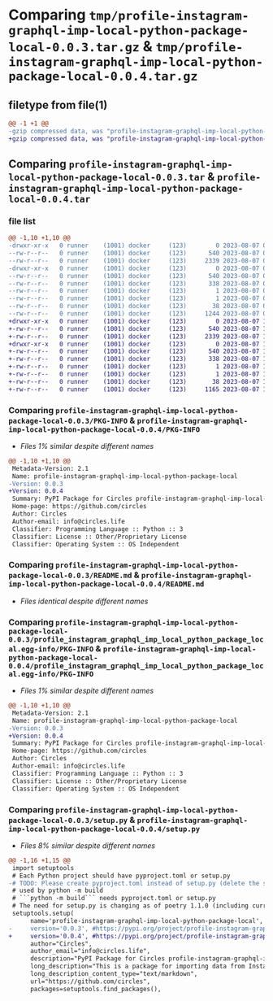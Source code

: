 # Comparing `tmp/profile-instagram-graphql-imp-local-python-package-local-0.0.3.tar.gz` & `tmp/profile-instagram-graphql-imp-local-python-package-local-0.0.4.tar.gz`

## filetype from file(1)

```diff
@@ -1 +1 @@
-gzip compressed data, was "profile-instagram-graphql-imp-local-python-package-local-0.0.3.tar", last modified: Mon Aug  7 08:22:38 2023, max compression
+gzip compressed data, was "profile-instagram-graphql-imp-local-python-package-local-0.0.4.tar", last modified: Mon Aug  7 13:41:01 2023, max compression
```

## Comparing `profile-instagram-graphql-imp-local-python-package-local-0.0.3.tar` & `profile-instagram-graphql-imp-local-python-package-local-0.0.4.tar`

### file list

```diff
@@ -1,10 +1,10 @@
-drwxr-xr-x   0 runner    (1001) docker     (123)        0 2023-08-07 08:22:38.700842 profile-instagram-graphql-imp-local-python-package-local-0.0.3/
--rw-r--r--   0 runner    (1001) docker     (123)      540 2023-08-07 08:22:38.700842 profile-instagram-graphql-imp-local-python-package-local-0.0.3/PKG-INFO
--rw-r--r--   0 runner    (1001) docker     (123)     2339 2023-08-07 08:22:19.000000 profile-instagram-graphql-imp-local-python-package-local-0.0.3/README.md
-drwxr-xr-x   0 runner    (1001) docker     (123)        0 2023-08-07 08:22:38.700842 profile-instagram-graphql-imp-local-python-package-local-0.0.3/profile_instagram_graphql_imp_local_python_package_local.egg-info/
--rw-r--r--   0 runner    (1001) docker     (123)      540 2023-08-07 08:22:38.000000 profile-instagram-graphql-imp-local-python-package-local-0.0.3/profile_instagram_graphql_imp_local_python_package_local.egg-info/PKG-INFO
--rw-r--r--   0 runner    (1001) docker     (123)      338 2023-08-07 08:22:38.000000 profile-instagram-graphql-imp-local-python-package-local-0.0.3/profile_instagram_graphql_imp_local_python_package_local.egg-info/SOURCES.txt
--rw-r--r--   0 runner    (1001) docker     (123)        1 2023-08-07 08:22:38.000000 profile-instagram-graphql-imp-local-python-package-local-0.0.3/profile_instagram_graphql_imp_local_python_package_local.egg-info/dependency_links.txt
--rw-r--r--   0 runner    (1001) docker     (123)        1 2023-08-07 08:22:38.000000 profile-instagram-graphql-imp-local-python-package-local-0.0.3/profile_instagram_graphql_imp_local_python_package_local.egg-info/top_level.txt
--rw-r--r--   0 runner    (1001) docker     (123)       38 2023-08-07 08:22:38.700842 profile-instagram-graphql-imp-local-python-package-local-0.0.3/setup.cfg
--rw-r--r--   0 runner    (1001) docker     (123)     1244 2023-08-07 08:22:19.000000 profile-instagram-graphql-imp-local-python-package-local-0.0.3/setup.py
+drwxr-xr-x   0 runner    (1001) docker     (123)        0 2023-08-07 13:41:01.022893 profile-instagram-graphql-imp-local-python-package-local-0.0.4/
+-rw-r--r--   0 runner    (1001) docker     (123)      540 2023-08-07 13:41:01.022893 profile-instagram-graphql-imp-local-python-package-local-0.0.4/PKG-INFO
+-rw-r--r--   0 runner    (1001) docker     (123)     2339 2023-08-07 13:40:44.000000 profile-instagram-graphql-imp-local-python-package-local-0.0.4/README.md
+drwxr-xr-x   0 runner    (1001) docker     (123)        0 2023-08-07 13:41:01.022893 profile-instagram-graphql-imp-local-python-package-local-0.0.4/profile_instagram_graphql_imp_local_python_package_local.egg-info/
+-rw-r--r--   0 runner    (1001) docker     (123)      540 2023-08-07 13:41:01.000000 profile-instagram-graphql-imp-local-python-package-local-0.0.4/profile_instagram_graphql_imp_local_python_package_local.egg-info/PKG-INFO
+-rw-r--r--   0 runner    (1001) docker     (123)      338 2023-08-07 13:41:01.000000 profile-instagram-graphql-imp-local-python-package-local-0.0.4/profile_instagram_graphql_imp_local_python_package_local.egg-info/SOURCES.txt
+-rw-r--r--   0 runner    (1001) docker     (123)        1 2023-08-07 13:41:01.000000 profile-instagram-graphql-imp-local-python-package-local-0.0.4/profile_instagram_graphql_imp_local_python_package_local.egg-info/dependency_links.txt
+-rw-r--r--   0 runner    (1001) docker     (123)        1 2023-08-07 13:41:01.000000 profile-instagram-graphql-imp-local-python-package-local-0.0.4/profile_instagram_graphql_imp_local_python_package_local.egg-info/top_level.txt
+-rw-r--r--   0 runner    (1001) docker     (123)       38 2023-08-07 13:41:01.022893 profile-instagram-graphql-imp-local-python-package-local-0.0.4/setup.cfg
+-rw-r--r--   0 runner    (1001) docker     (123)     1165 2023-08-07 13:40:44.000000 profile-instagram-graphql-imp-local-python-package-local-0.0.4/setup.py
```

### Comparing `profile-instagram-graphql-imp-local-python-package-local-0.0.3/PKG-INFO` & `profile-instagram-graphql-imp-local-python-package-local-0.0.4/PKG-INFO`

 * *Files 1% similar despite different names*

```diff
@@ -1,10 +1,10 @@
 Metadata-Version: 2.1
 Name: profile-instagram-graphql-imp-local-python-package-local
-Version: 0.0.3
+Version: 0.0.4
 Summary: PyPI Package for Circles profile-instagram-graphql-imp-local-python-package Local Python
 Home-page: https://github.com/circles
 Author: Circles
 Author-email: info@circles.life
 Classifier: Programming Language :: Python :: 3
 Classifier: License :: Other/Proprietary License
 Classifier: Operating System :: OS Independent
```

### Comparing `profile-instagram-graphql-imp-local-python-package-local-0.0.3/README.md` & `profile-instagram-graphql-imp-local-python-package-local-0.0.4/README.md`

 * *Files identical despite different names*

### Comparing `profile-instagram-graphql-imp-local-python-package-local-0.0.3/profile_instagram_graphql_imp_local_python_package_local.egg-info/PKG-INFO` & `profile-instagram-graphql-imp-local-python-package-local-0.0.4/profile_instagram_graphql_imp_local_python_package_local.egg-info/PKG-INFO`

 * *Files 1% similar despite different names*

```diff
@@ -1,10 +1,10 @@
 Metadata-Version: 2.1
 Name: profile-instagram-graphql-imp-local-python-package-local
-Version: 0.0.3
+Version: 0.0.4
 Summary: PyPI Package for Circles profile-instagram-graphql-imp-local-python-package Local Python
 Home-page: https://github.com/circles
 Author: Circles
 Author-email: info@circles.life
 Classifier: Programming Language :: Python :: 3
 Classifier: License :: Other/Proprietary License
 Classifier: Operating System :: OS Independent
```

### Comparing `profile-instagram-graphql-imp-local-python-package-local-0.0.3/setup.py` & `profile-instagram-graphql-imp-local-python-package-local-0.0.4/setup.py`

 * *Files 8% similar despite different names*

```diff
@@ -1,16 +1,15 @@
 import setuptools
 # Each Python project should have pyproject.toml or setup.py
-# TODO: Please create pyproject.toml instead of setup.py (delete the setup.py)
 # used by python -m build
 # ```python -m build``` needs pyproject.toml or setup.py
 # The need for setup.py is changing as of poetry 1.1.0 (including current pre-release) as we have moved away from needing to generate a setup.py file to enable editable installs - We might able to delete this file in the near future
 setuptools.setup(
      name='profile-instagram-graphql-imp-local-python-package-local',  
-     version='0.0.3', #https://pypi.org/project/profile-instagram-graphql-imp-local-python-package-local/
+     version='0.0.4', #https://pypi.org/project/profile-instagram-graphql-imp-local-python-package-local/
      author="Circles",
      author_email="info@circles.life",
      description="PyPI Package for Circles profile-instagram-graphql-imp-local-python-package Local Python",
      long_description="This is a package for importing data from Instagram business accounts.",
      long_description_content_type="text/markdown",
      url="https://github.com/circles",
      packages=setuptools.find_packages(),
```

